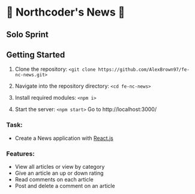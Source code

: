 # 📰 Northcoder's News 📰

## Solo Sprint

## Getting Started
1) Clone the repository:
`<git clone https://github.com/AlexBrown97/fe-nc-news.git>` 

2) Navigate into the repository directory:
`<cd fe-nc-news>` 

3) Install required modules:
`<npm i>` 

4) Start the server:
`<npm start>` 
Go to http://localhost:3000/

### Task:
* Create a News application with [React.js](https://reactjs.org/)
### Features:
* View all articles or view by category
* Give an article an up or down rating
* Read comments on each article
* Post and delete a comment on an article


